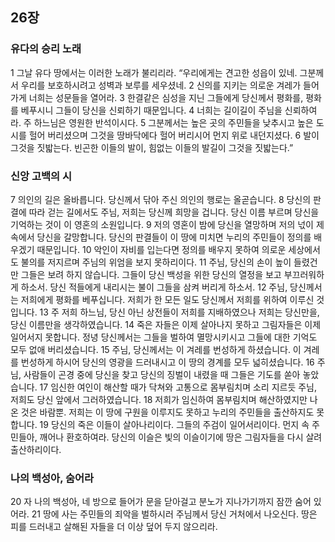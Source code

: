 ## 26장
### 유다의 승리 노래
1 그날 유다 땅에서는 이러한 노래가 불리리라. “우리에게는 견고한 성읍이 있네. 그분께서 우리를 보호하시려고 성벽과 보루를 세우셨네.
2 신의를 지키는 의로운 겨레가 들어가게 너희는 성문들을 열어라.
3 한결같은 심성을 지닌 그들에게 당신께서 평화를, 평화를 베푸시니 그들이 당신을 신뢰하기 때문입니다.
4 너희는 길이길이 주님을 신뢰하여라. 주 하느님은 영원한 반석이시다.
5 그분께서는 높은 곳의 주민들을 낮추시고 높은 도시를 헐어 버리셨으며 그것을 땅바닥에다 헐어 버리시어 먼지 위로 내던지셨다.
6 발이 그것을 짓밟는다. 빈곤한 이들의 발이, 힘없는 이들의 발길이 그것을 짓밟는다.”
### 신앙 고백의 시
7 의인의 길은 올바릅니다. 당신께서 닦아 주신 의인의 행로는 올곧습니다.
8 당신의 판결에 따라 걷는 길에서도 주님, 저희는 당신께 희망을 겁니다. 당신 이름 부르며 당신을 기억하는 것이 이 영혼의 소원입니다.
9 저의 영혼이 밤에 당신을 열망하며 저의 넋이 제 속에서 당신을 갈망합니다. 당신의 판결들이 이 땅에 미치면 누리의 주민들이 정의를 배우겠기 때문입니다.
10 악인이 자비를 입는다면 정의를 배우지 못하여 의로운 세상에서도 불의를 저지르며 주님의 위엄을 보지 못하리이다.
11 주님, 당신의 손이 높이 들렸건만 그들은 보려 하지 않습니다. 그들이 당신 백성을 위한 당신의 열정을 보고 부끄러워하게 하소서. 당신 적들에게 내리시는 불이 그들을 삼켜 버리게 하소서.
12 주님, 당신께서는 저희에게 평화를 베푸십니다. 저희가 한 모든 일도 당신께서 저희를 위하여 이루신 것입니다.
13 주 저희 하느님, 당신 아닌 상전들이 저희를 지배하였으나 저희는 당신만을, 당신 이름만을 생각하였습니다.
14 죽은 자들은 이제 살아나지 못하고 그림자들은 이제 일어서지 못합니다. 정녕 당신께서는 그들을 벌하여 멸망시키시고 그들에 대한 기억도 모두 없애 버리셨습니다.
15 주님, 당신께서는 이 겨레를 번성하게 하셨습니다. 이 겨레를 번성하게 하시어 당신의 영광을 드러내시고 이 땅의 경계를 모두 넓히셨습니다.
16 주님, 사람들이 곤경 중에 당신을 찾고 당신의 징벌이 내렸을 때 그들은 기도를 쏟아 놓았습니다.
17 임신한 여인이 해산할 때가 닥쳐와 고통으로 몸부림치며 소리 지르듯 주님, 저희도 당신 앞에서 그러하였습니다.
18 저희가 임신하여 몸부림치며 해산하였지만 나온 것은 바람뿐. 저희는 이 땅에 구원을 이루지도 못하고 누리의 주민들을 출산하지도 못합니다.
19 당신의 죽은 이들이 살아나리이다. 그들의 주검이 일어서리이다. 먼지 속 주민들아, 깨어나 환호하여라. 당신의 이슬은 빛의 이슬이기에 땅은 그림자들을 다시 살려 출산하리이다.
### 나의 백성아, 숨어라
20 자 나의 백성아, 네 방으로 들어가 문을 닫아걸고 분노가 지나가기까지 잠깐 숨어 있어라.
21 땅에 사는 주민들의 죄악을 벌하시러 주님께서 당신 거처에서 나오신다. 땅은 피를 드러내고 살해된 자들을 더 이상 덮어 두지 않으리라.
